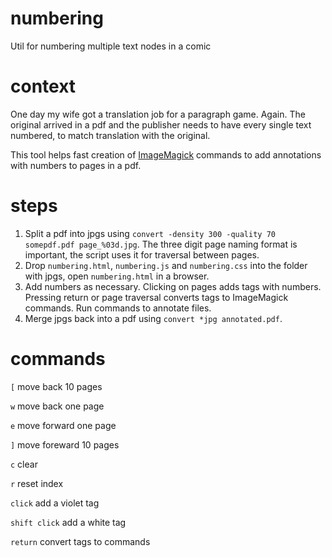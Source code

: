 # numbering
Util for numbering multiple text nodes in a comic


# context
One day my wife got a translation job for a paragraph game. Again. The original arrived in a pdf and the publisher needs to have every single text numbered, to match translation with the original. 

This tool helps fast creation of [ImageMagick](https://www.imagemagick.org/) commands to add annotations with numbers to pages in a pdf. 

# steps
1. Split a pdf into jpgs using `convert -density 300 -quality 70 somepdf.pdf page_%03d.jpg`. The three digit page naming format is important, the script uses it for traversal between pages.
2. Drop `numbering.html`, `numbering.js` and `numbering.css` into the folder with jpgs, open `numbering.html` in a browser.
3. Add numbers as necessary. Clicking on pages adds tags with numbers. Pressing return or page traversal converts tags to ImageMagick commands. Run commands to annotate files.
4. Merge jpgs back into a pdf using `convert *jpg annotated.pdf`.

# commands
`[` move back 10 pages

`w` move back one page

`e` move forward one page

`]` move foreward 10 pages

`c` clear

`r` reset index

`click` add a violet tag

`shift click` add a white tag

`return` convert tags to commands
